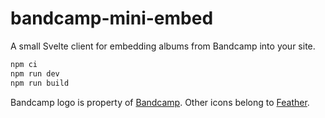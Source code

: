 # bandcamp-mini-embed

A small Svelte client for embedding albums from Bandcamp into your site.

```sh
npm ci
npm run dev
npm run build
```

Bandcamp logo is property of [Bandcamp](https://bandcamp.com). Other icons belong to [Feather](https://feathericons.com/).

<!--
TODO
 - https://botany.bandcamp.com/track/fourteen-45-tails
 - Support tracks rather than only albums
 - Handling play suspending (waiting)
 - Document that player doesn't seem to play nice with constructor API
 - Check compatability with audio/source elements, console errors
 - List tracks in albums, allow streamble songs to be selected
 - Fix accessibility warnings, check for guidance on range input
 - Make origin customisable
 - Error handling if no tracks are streamable
 - BUG: Double click play button
 - BUG: Jumpy range slider when playing new track
 -->
